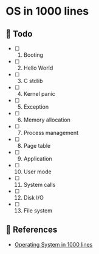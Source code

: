 # OS in 1000 lines

## 📕 Todo

- [ ] 1. Booting
- [ ] 2. Hello World
- [ ] 3. C stdlib
- [ ] 4. Kernel panic
- [ ] 5. Exception
- [ ] 6. Memory allocation
- [ ] 7. Process management
- [ ] 8. Page table
- [ ] 9. Application
- [ ] 10. User mode
- [ ] 11. System calls
- [ ] 12. Disk I/O
- [ ] 13. File system

## 🔗 References
- [Operating System in 1000 lines](https://operating-system-in-1000-lines.vercel.app/en/)
